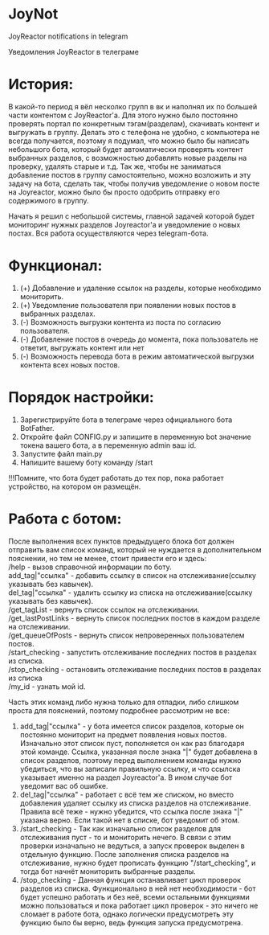 # JoyNot
JoyReactor notifications in telegram 

Уведомления JoyReactor в телеграме


# История: 
В какой-то период я вёл несколко групп в вк и наполнял их по большей части контентом с JoyReactor'а. 
Для этого нужно было постоянно проверять портал по конкретным тэгам(разделам), скачивать контент и выгружать в группу.
Делать это с телефона не удобно, с компьютера не всегда получается, поэтому я подумал, что можно было бы написать небольшого
бота, который будет автоматически проверять контент выбранных разделов, с возможностью добавлять новые разделы на проверку, 
удалять старые и т.д. Так же, чтобы не заниматься добавление постов в группу самостоятельно, можно возложить и эту задачу на бота,
сделать так, чтобы получив уведомление о новом посте на Joyreactor, можно было бы просто одобрить отправку его содержимого в группу. 

Начать я решил с небольшой системы, главной задачей которой будет мониторинг нужных разделов Joyreactor'а и уведомление о новых постах. 
Вся работа осуществляются через telegram-бота.


# Функционал:
1) (+) Добавление и удаление ссылок на разделы, которые необходимо мониторить.
2) (+) Уведомление пользователя при появлении новых постов в выбранных разделах.
3) (-) Возможность выгрузки контента из поста по согласию пользователя.
4) (-) Добавление постов в очередь до момента, пока пользователь не ответит, выгружать контент или нет
5) (-) Возможность перевода бота в режим автоматической выгрузки контента всех новых постов.


# Порядок настройки:
1) Зарегистрируйте бота в телеграме через официального бота BotFather.
2) Откройте файл CONFIG.py и запишите в переменную bot значение токена вашего бота, а в переменную admin ваш id.
3) Запустите файл main.py
4) Напишите вашему боту команду /start

!!!Помните, что бота будет работать до тех пор, пока работает устройство, на котором он размещён.


# Работа с ботом:
После выполнения всех пунктов предыдущего блока бот должен отправить вам список команд, который не нуждается в дополнительном
пояснении, но тем не менее, стоит привести его и здесь:   
/help - вызов справочной информации по боту.            
add_tag|"ссылка" - добавить ссылку в список на отслеживание(ссылку указывать без кавычек).            
del_tag|"ссылка" - удалить ссылку из списка на отслеживание(ссылку указывать без кавычек).            
/get_tagList - вернуть список ссылок на отслеживании.            
/get_lastPostLinks - вернуть список последних постов в каждом разделе на отслеживании.            
/get_queueOfPosts - вернуть список непроверенных пользователем постов.            
/start_checking - запустить отслеживание последних постов в разделах из списка.            
/stop_checking - остановить отслеживание последних постов в разделах из списка            
/my_id - узнать мой id.

Часть этих команд либо нужна только для отладки, либо слишком проста для пояснений, поэтому подробнее рассмотрим не все:
1) add_tag|"ссылка" - у бота имеется список разделов, которые он постоянно мониторит на предмет появления новых постов. 
Изначально этот список пуст, пополняется он как раз благодаря этой команде. Ссылка, указанная после знака "|" будет добавлена
в список разделов, поэтому перед выполнением команды нужно убедиться, что вы записали правильную ссылку, и что ссылска указывает 
именно на раздел Joyreactor'а. В ином случае бот уведомит вас об ошибке.
2) del_tag|"ссылка" - работает с всё тем же списком, но вместо добавления удаляет ссылку из списка разделов на отслеживание.
Правила всё теже - нужно убедится, что ссылка после знака "|" указана верно. Если такой нет в списке, бот уведомит об этом.
3) /start_checking - Так как изначально список разделов для отслеживания пуст - то и мониторить нечего. В связи с этим
проверки изначально не ведуться, а запуск проверок выделен в отдельную функцию. После заполнения списка разделов на 
отслеживание, нужно будет прописать функцию "/start_checking", и тогда бот начнёт мониторить выбранные разделы.
4) /stop_checking - Данная функция останавливает цикл проверок разделов из списка. Функционально в ней нет необходимости - бот 
будет успешно работать и без неё, всеми остальными функциями можно пользоваться и пока работает цикл проверок - это ничего не сломает
в работе бота, однако логически предусмотреть эту функцию было бы верно, ведь функция запуска предусмотрена.
